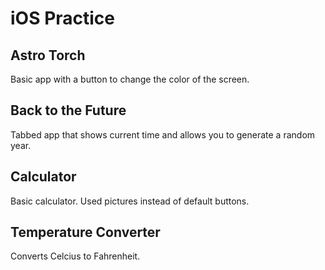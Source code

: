 # iOS Practice

## Astro Torch

Basic app with a button to change the color of the screen.

## Back to the Future

Tabbed app that shows current time and allows you to generate a random year.

## Calculator

Basic calculator. Used pictures instead of default buttons.

## Temperature Converter

Converts Celcius to Fahrenheit.
